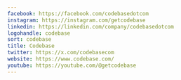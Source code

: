 ```yaml
---
facebook: https://facebook.com/codebasedotcom
instagram: https://instagram.com/getcodebase
linkedin: https://linkedin.com/company/codebasedotcom
logohandle: codebase
sort: codebase
title: Codebase
twitter: https://x.com/codebasecom
website: https://www.codebase.com/
youtube: https://youtube.com/@getcodebase
---
```

